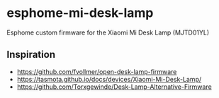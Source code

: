 # esphome-mi-desk-lamp
Esphome custom firmware for the Xiaomi Mi Desk Lamp (MJTD01YL)

Inspiration
-----------
  * https://github.com/fvollmer/open-desk-lamp-firmware
  * https://tasmota.github.io/docs/devices/Xiaomi-Mi-Desk-Lamp/
  * https://github.com/Torxgewinde/Desk-Lamp-Alternative-Firmware
